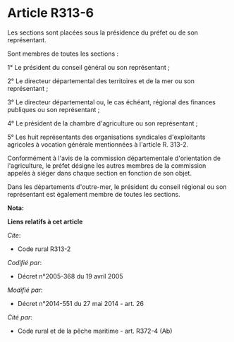 # Article R313-6

Les sections sont placées sous la présidence du préfet ou de son représentant. 

Sont membres de toutes les sections : 

1° Le président du conseil général ou son représentant ; 

2° Le directeur départemental des territoires et de la mer ou son représentant ; 

3° Le directeur départemental ou, le cas échéant, régional des finances publiques ou son représentant ; 

4° Le président de la chambre d'agriculture ou son représentant ; 

5° Les huit représentants des organisations syndicales d'exploitants agricoles à vocation générale mentionnées à l'article R.
313-2. 

Conformément à l'avis de la commission départementale d'orientation de l'agriculture, le préfet désigne les autres membres de
la commission appelés à siéger dans chaque section en fonction de son objet. 

Dans les départements d'outre-mer, le président du conseil régional ou son représentant est également membre de toutes les
sections.

**Nota:**



**Liens relatifs à cet article**

_Cite_:

  - Code rural R313-2

_Codifié par_:

  - Décret n°2005-368 du 19 avril 2005

_Modifié par_:

  - Décret n°2014-551 du 27 mai 2014 - art. 26

_Cité par_:

  - Code rural et de la pêche maritime - art. R372-4 (Ab)
